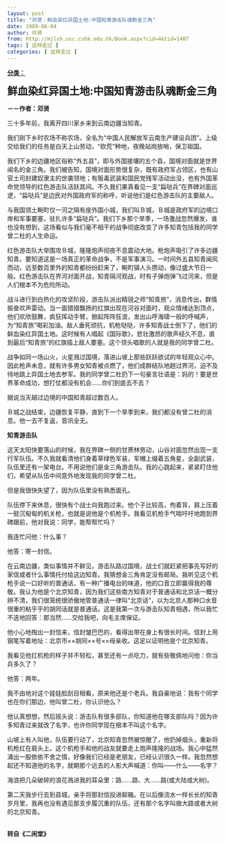 ```yaml
---
layout: post
title: "邓贤：鲜血染红异国土地:中国知青游击队魂断金三角"
date: 1989-06-04
author: 邓贤
from: http://mjlsh.usc.cuhk.edu.hk/Book.aspx?cid=4&tid=1407
tags: [ 这样走过 ]
categories: [ 这样走过 ]
---
```


<div style="margin: 15px 10px 10px 0px;">
 <div>
  <span id="ctl00_ContentPlaceHolder1_chapter1_SubjectLabel" style="font-weight:bold;text-decoration:underline;">
   分类：
  </span>
 </div>
 <p>
  <strong>
   <font size="5">
    鲜血染红异国土地:中国知青游击队魂断金三角
   </font>
  </strong>
 </p>
 <p>
  <strong>
   －－作者：邓贤
  </strong>
 </p>
 <p>
  三十多年前，我离开四川家乡来到云南边疆当知青。
 </p>
 <p>
  我们刚下乡时农场不称农场，全名为“中国人民解放军云南生产建设兵团”。上级交给我们的任务是白天上山劳动，“砍荒”种地，夜晚站岗放哨，保卫祖国。
 </p>
 <p>
  我们下乡的边疆地区俗称“外五县”，即与外国接壤的五个县，国境对面就是世界闻名的金三角。我们被告知，国境对面形势很复杂，既有政府军占领区，也有山官土司封建奴隶主的世袭领地；有贩毒武装和国民党残军活动出没，也有外国革命党领导的红色游击队活跃其间。不久我们果真看见一支“扁哒兵”在界碑对面巡逻，“扁哒兵”是边民对外国政府军的称呼，听说他们是红色游击队的主要敌人。
 </p>
 <p>
  与我国领土畹町仅一河之隔有座外国小城，我们叫Ｂ城，Ｂ城是政府军的边境口岸和军事要塞，驻扎许多“扁哒兵”。我们下乡那个旱季，一场激战忽然爆发，谁也没有想到，这场看似与我们毫不相干的战争彻底改变了许多知青包括我的同学曾二杜的人生命运。
 </p>
 <p>
  红色游击队大举围攻Ｂ城，隆隆炮声彻夜不息震动大地。枪炮声吸引了许多边疆知青。要知道这是一场真正的革命战争，不是军事演习。一时间外五县知青闻风而动，远至数百里外的知青都纷纷赶来了，畹町镇人头攒动，像过盛大节日一般。红色游击队在界河对面开战，知青隔河观战，时有子弹炮弹飞过河来，但是人们根本不为危险所动。
 </p>
 <p>
  战斗进行到白热化的攻坚阶段，游击队派出精锐之师“知青旅”，消息传出，群情振奋欢声雷动。当一面猎猎飘扬的红旗出现在河谷对面时，观众情绪达到顶点，他们欢欣鼓舞，疯狂挥动手臂，掀起阵阵狂浪，发出山呼海啸一般的呼喊声，为“知青旅”喝彩加油。敌人垂死顽抗，机枪哒哒，许多知青战士倒下了，他们的鲜血染红异国土地。这时候有人唱起《国际歌》，悲壮激昂的歌声经久不息，直到最后“知青旅”的红旗插上敌人要塞。这个领头唱歌的人就是我的同学曾二杜。
 </p>
 <p>
  战争如同一场山火，火星溅过国境，落进山坡上那些跃跃欲试的年轻观众心中。因此枪声未息，就有许多男女知青被点燃了，他们成群结队地趟过界河，迫不及待地跳上异国土地去参军。我的同学曾二杜扔下一句豪言壮语是：妈的！要是世界革命成功，想打仗都没有机会……你们到底去不去？
 </p>
 <p>
  据说当天越过边境的中国知青超过数百人。
 </p>
 <p>
  Ｂ城之战结束，边疆恢复平静，直到下一个旱季到来，我们都没有曾二杜的消息。他一去不复返，音讯全无。
 </p>
 <p>
  <strong>
   知青游击队
  </strong>
 </p>
 <p>
  这天太阳快要落山的时候，我在界碑一侧的甘蔗林劳动，山谷对面忽然出现一支行军队伍。不久我就看清他们身着草绿色军装，军帽上缀着五角星，全副武装，队伍里还有一架电台。不用说他们是金三角游击队。我的心跳起来，紧紧盯住他们，希望从队伍中间意外地发现我的同学曾二杜。
 </p>
 <p>
  但是我很快失望了，因为队伍里没有熟悉面孔。
 </p>
 <p>
  队伍停下来休息，很快有个战士向我跑过来。他个子比较高，佝着背，肩上压着一挺沉甸甸的机关枪，也就是说他是个机枪手。我看见机枪手气喘吁吁地跑到界碑跟前，他对我说：同学，能帮帮忙吗？
 </p>
 <p>
  我连忙问他：什么事？
 </p>
 <p>
  他答：寄一封信。
 </p>
 <p>
  在云南边疆，类似事情并不鲜见，游击队路过国境，战士们就赶紧把事先写好的家信或者什么事情托付给这边知青。我猜想金三角肯定没有邮局。我听见这个机枪手说一口好听的普通话，有一种广播电台的味道，他的口音立即赢得我的尊敬。我认为他是个北京知青，因为我们这些南方知青对于普通话和北京话一概分辨不清，我们很笼统很骄傲地管普通话一律叫“北京话”，以为北京人那种口水音很重的粘乎乎的胡同话就是普通话。这是我第一次与游击队知青相遇，所以我忙不迭地回答：那当然……交给我吧，向毛主席保证。
 </p>
 <p>
  他小心地掏出一封信来，信封皱巴巴的，看得出带在身上有很长时间。信封上用钢笔写着地址：北京市××胡同××号××母亲收。这足以证明他是个北京知青。
 </p>
 <p>
  我看见他扛机枪的样子并不轻松，甚至还有一点吃力，就有些敬佩地问他：你当兵多久了？
 </p>
 <p>
  他答：两年。
 </p>
 <p>
  我不由地对这个娃娃脸刮目相看，原来他还是个老兵。我自豪地说：我有个同学也在你们那边，他叫曾二杜，你认识他么？
 </p>
 <p>
  他认真想想，然后摇头说：游击队有很多部队，你知道他在哪支部队吗？因为许多知青过来就改了名字，也许你同学现在根本不叫这个名字。
 </p>
 <p>
  山坡上有人叫他，队伍要行动了，北京知青忽然被惊醒了，他扔掉烟头，重新将机枪扛在肩头上。这个机枪手和他的战友就要走上炮声隆隆的战场。我心中猛然涌出一股依依不舍之情，好像我们已经是老朋友，已经认识很久一样。我忽然想起还不知道他的名字，就朝那个远去的人影大声喊道：你叫——什么——名字？
 </p>
 <p>
  海浪把几朵破碎的浪花溅进我的耳朵里：路……路、大……路(或大陆或大树)。
 </p>
 <p>
  第二天我步行去到县城，亲手将那封信投进邮箱。在以后像流水一样长长的知青岁月里，我再也没有遇见那支步履沉重的队伍，还有那个名字叫做大路或者大树的北京知青。
 </p>
 <p>
  <br/>
  <strong>
   转自《二闲堂》
  </strong>
 </p>
</div>

